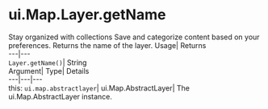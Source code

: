  
#  ui.Map.Layer.getName 
Stay organized with collections  Save and categorize content based on your preferences. 
Returns the name of the layer. Usage| Returns  
---|---  
`Layer.getName()`| String  
Argument| Type| Details  
---|---|---  
this: `ui.map.abstractlayer`| ui.Map.AbstractLayer| The ui.Map.AbstractLayer instance.  
